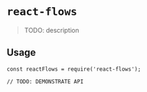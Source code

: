 # `react-flows`

> TODO: description

## Usage

```
const reactFlows = require('react-flows');

// TODO: DEMONSTRATE API
```
